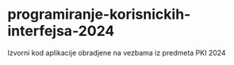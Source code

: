 # programiranje-korisnickih-interfejsa-2024
Izvorni kod aplikacije obradjene na vezbama iz predmeta PKI 2024
